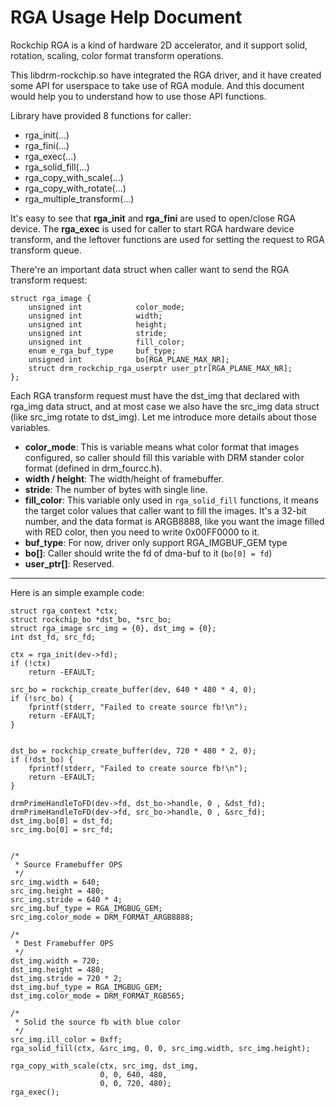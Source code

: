 
RGA Usage Help Document
============

Rockchip RGA is a kind of hardware 2D accelerator, and it support solid, rotation, scaling, color format transform operations.

This libdrm-rockchip.so have integrated the RGA driver, and it have created some API for userspace to take use of RGA module. And this document would help you to understand how to use those API functions.

Library have provided 8 functions for caller:

- rga_init(...)
- rga_fini(...)
- rga_exec(...)
- rga_solid_fill(...)
- rga_copy_with_scale(...)
- rga_copy_with_rotate(...)
- rga_multiple_transform(...)

It's easy to see that **rga_init** and **rga_fini** are used to open/close RGA device. The **rga_exec** is used for caller to start RGA hardware device transform, and the leftover functions are used for setting the request to RGA transform queue.

There're an important data struct when caller want to send the RGA transform request:
```
struct rga_image {
	unsigned int			color_mode;
	unsigned int			width;
	unsigned int			height;
	unsigned int			stride;
	unsigned int			fill_color;
	enum e_rga_buf_type		buf_type;
	unsigned int			bo[RGA_PLANE_MAX_NR];
	struct drm_rockchip_rga_userptr	user_ptr[RGA_PLANE_MAX_NR];
};
```
Each RGA transform request must have the dst_img that declared with rga_img data struct, and at most case we also have the src_img data struct (like src_img rotate to dst_img). Let me introduce more details about those variables.

- **color_mode**:  This is variable means what color format that images configured, so caller should fill this variable with DRM stander color format (defined in drm_fourcc.h).
- **width / height**:  The width/height of framebuffer.
- **stride**: The number of bytes with single line.
- **fill_color**: This variable only used in `rga_solid_fill` functions, it means the target color values that caller want to fill the images. It's a 32-bit number, and the data format is ARGB8888, like you want the image filled with RED color, then you need to write 0x00FF0000 to it.
- **buf_type**: For now, driver only support RGA_IMGBUF_GEM type
- **bo[]**:  Caller should write the fd of dma-buf to it (`bo[0] = fd`)
- **user_ptr[]**: Reserved.


---------------------------
Here is an simple example code:
```
struct rga_context *ctx;
struct rockchip_bo *dst_bo, *src_bo;
struct rga_image src_img = {0}, dst_img = {0};
int dst_fd, src_fd;

ctx = rga_init(dev->fd);
if (!ctx)
	return -EFAULT;

src_bo = rockchip_create_buffer(dev, 640 * 480 * 4, 0);
if (!src_bo) {
	fprintf(stderr, "Failed to create source fb!\n");
	return -EFAULT;
}


dst_bo = rockchip_create_buffer(dev, 720 * 480 * 2, 0);
if (!dst_bo) {
	fprintf(stderr, "Failed to create source fb!\n");
	return -EFAULT;
}

drmPrimeHandleToFD(dev->fd, dst_bo->handle, 0 , &dst_fd);
drmPrimeHandleToFD(dev->fd, src_bo->handle, 0 , &src_fd);
dst_img.bo[0] = dst_fd;
src_img.bo[0] = src_fd;


/*
 * Source Framebuffer OPS
 */
src_img.width = 640;
src_img.height = 480;
src_img.stride = 640 * 4;
src_img.buf_type = RGA_IMGBUG_GEM;
src_img.color_mode = DRM_FORMAT_ARGB8888;

/*
 * Dest Framebuffer OPS
 */
dst_img.width = 720;
dst_img.height = 480;
dst_img.stride = 720 * 2;
dst_img.buf_type = RGA_IMGBUG_GEM;
dst_img.color_mode = DRM_FORMAT_RGB565;

/*
 * Solid the source fb with blue color
 */
src_img.ill_color = 0xff;
rga_solid_fill(ctx, &src_img, 0, 0, src_img.width, src_img.height);

rga_copy_with_scale(ctx, src_img, dst_img,
				    0, 0, 640, 480,
				    0, 0, 720, 480);
rga_exec();
```
